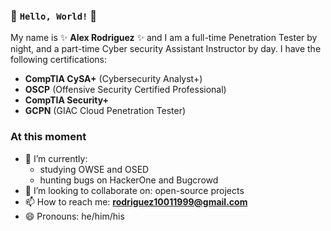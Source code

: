 ### 👋 `Hello, World!` 👋

My name is ✨ **Alex Rodriguez** ✨ and I am a full-time Penetration Tester by night, and a part-time Cyber security Assistant Instructor by day. I have the following certifications:
- **CompTIA CySA+** (Cybersecurity Analyst+)
- **OSCP** (Offensive Security Certified Professional)
- **CompTIA Security+**
- **GCPN** (GIAC Cloud Penetration Tester)

### At this moment
- 🌱 I’m currently:
  - studying OWSE and OSED
  - hunting bugs on HackerOne and Bugcrowd
- 👯 I’m looking to collaborate on: open-source projects
- 📫 How to reach me: **rodriguez10011999@gmail.com**
- 😄 Pronouns: he/him/his
